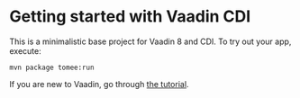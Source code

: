 # Getting started with Vaadin CDI

This is a minimalistic base project for Vaadin 8 and CDI. To try out your app, execute:

    mvn package tomee:run

If you are new to Vaadin, go through [the tutorial](https://vaadin.com/tutorial/).

